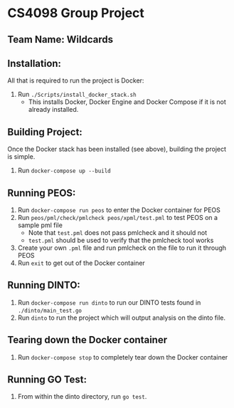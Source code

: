 # CS4098 Group Project
## Team Name: Wildcards

## Installation:

All that is required to run the project is Docker:

1. Run `./Scripts/install_docker_stack.sh`
   * This installs Docker, Docker Engine and Docker Compose if it is not already installed.

## Building Project:

Once the Docker stack has been installed (see above), building the project is simple.

1. Run `docker-compose up --build`

## Running PEOS:

1. Run `docker-compose run peos` to enter the Docker container for PEOS
3. Run `peos/pml/check/pmlcheck peos/xpml/test.pml` to test PEOS on a sample pml file
   * Note that `test.pml` does not pass pmlcheck and it should not
   * `test.pml` should be used to verify that the pmlcheck tool works
4. Create your own `.pml` file and run pmlcheck on the file to run it through PEOS
5. Run `exit` to get out of the Docker container

## Running DINTO:

1. Run `docker-compose run dinto` to run our DINTO tests found in `./dinto/main_test.go`
2. Run `dinto` to run the project which will output analysis on the dinto file.

## Tearing down the Docker container

1. Run `docker-compose stop` to completely tear down the Docker container

## Running GO Test:

1. From within the dinto directory, run `go test`. 